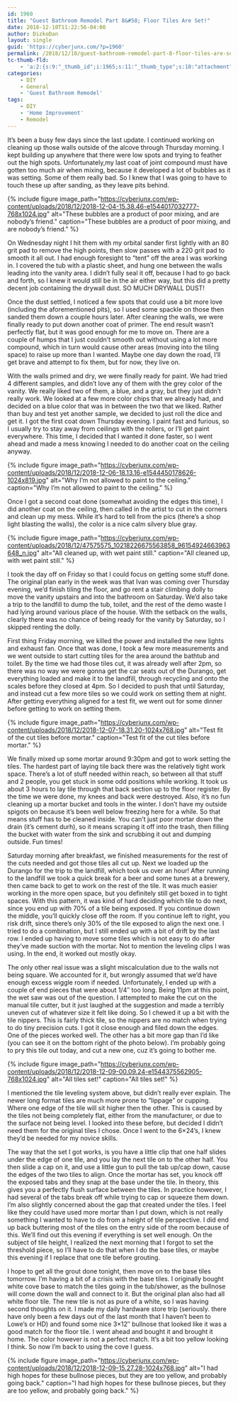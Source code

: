 ```yaml
---
id: 1960
title: "Guest Bathroom Remodel Part 8&#58; Floor Tiles Are Set!"
date: 2018-12-10T11:22:56-04:00
author: DizkoDan
layout: single
guid: 'https://cyberjunx.com/?p=1960'
permalink: /2018/12/10/guest-bathroom-remodel-part-8-floor-tiles-are-set/
tc-thumb-fld:
    - 'a:2:{s:9:"_thumb_id";i:1965;s:11:"_thumb_type";s:10:"attachment";}'
categories:
    - DIY
    - General
    - 'Guest Bathroom Remodel'
tags:
    - DIY
    - 'Home Improvement'
    - Remodel
---
```


It’s been a busy few days since the last update. I continued working on cleaning up those walls outside of the alcove through Thursday morning. I kept building up anywhere that there were low spots and trying to feather out the high spots. Unfortunately,my last coat of joint compound must have gotten too much air when mixing, because it developed a lot of bubbles as it was setting. Some of them really bad. So I knew that I was going to have to touch these up after sanding, as they leave pits behind.

{% include figure image_path="https://cyberjunx.com/wp-content/uploads/2018/12/2018-12-04-15.38.46-e1544017032777-768x1024.jpg" alt="These bubbles are a product of poor mixing, and are nobody’s friend." caption="These bubbles are a product of poor mixing, and are nobody’s friend." %}

 On Wednesday night I hit them with my orbital sander first lightly with an 80 grit pad to remove the high points, then slow passes with a 220 grit pad to smooth it all out. I had enough foresight to “tent” off the area I was working in. I covered the tub with a plastic sheet, and hung one between the walls leading into the vanity area. I didn’t fully seal it off, because I had to go back and forth, so I knew it would still be in the air either way, but this did a pretty decent job containing the drywall dust. SO MUCH DRYWALL DUST!

Once the dust settled, I noticed a few spots that could use a bit more love (including the aforementioned pits), so I used some spackle on those then sanded them down a couple hours later. After cleaning the walls, we were finally ready to put down another coat of primer. The end result wasn’t perfectly flat, but it was good enough for me to move on. There are a couple of humps that I just couldn’t smooth out without using a lot more compound, which in turn would cause other areas (moving into the tiling space) to raise up more than I wanted. Maybe one day down the road, I’ll get brave and attempt to fix them, but for now, they live on.

With the walls primed and dry, we were finally ready for paint. We had tried 4 different samples, and didn’t love any of them with the grey color of the vanity. We really liked two of them, a blue, and a gray, but they just didn’t really work. We looked at a few more color chips that we already had, and decided on a blue color that was in between the two that we liked. Rather than buy and test yet another sample, we decided to just roll the dice and get it. I got the first coat down Thursday evening. I paint fast and furious, so I usually try to stay away from ceilings with the rollers, or I’ll get paint everywhere. This time, I decided that I wanted it done faster, so I went ahead and made a mess knowing I needed to do another coat on the ceiling anyway.

{% include figure image_path="https://cyberjunx.com/wp-content/uploads/2018/12/2018-12-06-18.13.16-e1544450178626-1024x819.jpg" alt="Why I’m not allowed to paint to the ceiling." caption="Why I’m not allowed to paint to the ceiling." %}

Once I got a second coat done (somewhat avoiding the edges this time), I did another coat on the ceiling, then called in the artist to cut in the corners and clean up my mess. While it’s hard to tell from the pics (there’s a shop light blasting the walls), the color is a nice calm silvery blue gray.

{% include figure image_path="https://cyberjunx.com/wp-content/uploads/2018/12/47575575_10218226675563858_96154924663963648_n.jpg" alt="All cleaned up, with wet paint still." caption="All cleaned up, with wet paint still." %}

I took the day off on Friday so that I could focus on getting some stuff done. The original plan early in the week was that Ivan was coming over Thursday evening, we’d finish tiling the floor, and go rent a stair climbing dolly to move the vanity upstairs and into the bathroom on Saturday. We’d also take a trip to the landfill to dump the tub, toilet, and the rest of the demo waste I had lying around various place of the house. With the setback on the walls, clearly there was no chance of being ready for the vanity by Saturday, so I skipped renting the dolly.

First thing Friday morning, we killed the power and installed the new lights and exhaust fan. Once that was done, I took a few more measurements and we went outside to start cutting tiles for the area around the bathtub and toilet. By the time we had those tiles cut, it was already well after 2pm, so there was no way we were gonna get the car seats out of the Durango, get everything loaded and make it to the landfill, through recycling and onto the scales before they closed at 4pm. So I decided to push that until Saturday, and instead cut a few more tiles so we could work on setting them at night. After getting everything aligned for a test fit, we went out for some dinner before getting to work on setting them.

{% include figure image_path="https://cyberjunx.com/wp-content/uploads/2018/12/2018-12-07-18.31.20-1024x768.jpg" alt="Test fit of the cut tiles before mortar." caption="Test fit of the cut tiles before mortar." %}

We finally mixed up some mortar around 9:30pm and got to work setting the tiles. The hardest part of laying tile back there was the relatively tight work space. There’s a lot of stuff needed within reach, so between all that stuff and 2 people, you get stuck in some odd positions while working. It took us about 3 hours to lay tile through that back section up to the floor register. By the time we were done, my knees and back were destroyed. Also, it’s no fun cleaning up a mortar bucket and tools in the winter. I don’t have my outside spigots on because it’s been well below freezing here for a while. So that means stuff has to be cleaned inside. You can’t just poor mortar down the drain (it’s cement durh), so it means scraping it off into the trash, then filling the bucket with water from the sink and scrubbing it out and dumping outside. Fun times!

Saturday morning after breakfast, we finished measurements for the rest of the cuts needed and got those tiles all cut up. Next we loaded up the Durango for the trip to the landfill, which took us over an hour! After running to the landfill we took a quick break for a beer and some tunes at a brewery, then came back to get to work on the rest of the tile. It was much easier working in the more open space, but you definitely still get boxed in to tight spaces. With this pattern, it was kind of hard deciding which tile to do next, since you end up with 70% of a tile being exposed. If you continue down the middle, you’ll quickly close off the room. If you continue left to right, you risk drift, since there’s only 30% of the tile exposed to align the next one. I tried to do a combination, but I still ended up with a bit of drift by the last row. I ended up having to move some tiles which is not easy to do after they’ve made suction with the mortar. Not to mention the leveling clips I was using. In the end, it worked out mostly okay.

The only other real issue was a slight miscalculation due to the walls not being square. We accounted for it, but wrongly assumed that we’d have enough excess wiggle room if needed. Unfortunately, I ended up with a couple of end pieces that were about 1/4″ too long. Being 11pm at this point, the wet saw was out of the question. I attempted to make the cut on the manual tile cutter, but it just laughed at the suggestion and made a terribly uneven cut of whatever size it felt like doing. So I chewed it up a bit with the tile nippers. This is fairly thick tile, so the nippers are no match when trying to do tiny precision cuts. I got it close enough and filed down the edges. One of the pieces worked well. The other has a bit more gap than I’d like (you can see it on the bottom right of the photo below). I’m probably going to pry this tile out today, and cut a new one, cuz it’s going to bother me.

{% include figure image_path="https://cyberjunx.com/wp-content/uploads/2018/12/2018-12-09-00.09.24-e1544375562905-768x1024.jpg" alt="All tiles set!" caption="All tiles set!" %}

I mentioned the tile leveling system above, but didn’t really ever explain. The newer long format tiles are much more prone to “lippage” or cupping. Where one edge of the tile will sit higher then the other. This is caused by the tiles not being completely flat, either from the manufacturer, or due to the surface not being level. I looked into these before, but decided I didn’t need them for the original tiles I chose. Once I went to the 6×24’s, I knew they’d be needed for my novice skills.

The way that the set I got works, is you have a little clip that one half slides under the edge of one tile, and you lay the next tile on to the other half. You then slide a cap on it, and use a little gun to pull the tab up/cap down, cause the edges of the two tiles to align. Once the mortar has set, you knock off the exposed tabs and they snap at the base under the tile. In theory, this gives you a perfectly flush surface between the tiles. In practice however, I had several of the tabs break off while trying to cap or squeeze them down. I’m also slightly concerned about the gap that created under the tiles. I feel like they could have used more mortar than I put down, which is not really something I wanted to have to do from a height of tile perspective. I did end up back buttering most of the tiles on the entry side of the room because of this. We’ll find out this evening if everything is set well enough. On the subject of tile height, I realized the next morning that I forgot to set the threshold piece, so I’ll have to do that when I do the base tiles, or maybe this evening if I replace that one tile before grouting.

 I hope to get all the grout done tonight, then move on to the base tiles tomorrow. I’m having a bit of a crisis with the base tiles. I originally bought white cove base to match the tiles going in the tub/shower, as the bullnose will come down the wall and connect to it. But the original plan also had all white floor tile. The new tile is not as pure of a white, so I was having second thoughts on it. I made my daily hardware store trip (seriously. there have only been a few days out of the last month that I haven’t been to Lowe’s or HD) and found some nice 3×12″ bullnose that looked like it was a good match for the floor tile. I went ahead and bought it and brought it home. The color however is not a perfect match. It’s a bit too yellow looking I think. So now I’m back to using the cove I guess.

{% include figure image_path="https://cyberjunx.com/wp-content/uploads/2018/12/2018-12-09-15.27.28-1024x768.jpg" alt="I had high hopes for these bullnose pieces, but they are too yellow, and probably going back." caption="I had high hopes for these bullnose pieces, but they are too yellow, and probably going back." %}


